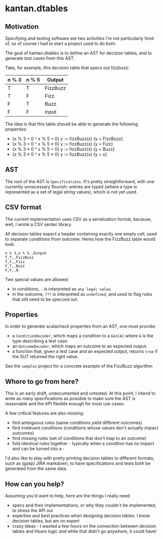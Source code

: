 # kantan.dtables

## Motivation

Specifying and testing software are two activities I'm not particularly fond of, so of course I had to start a project used to do both.

The goal of kantan.dtables is to define an AST for decision tables, and to generate test cases from this AST.

Take, for example, this decision table that specs out fizzbuzz:

| n % 3  | n % 5 |   Output |
| ------ | ----- | -------- |
|   T    |   T   | FizzBuzz |
|   T    |   F   | Fizz     |
|   F    |   T   | Buzz     |
|   F    |   F   | input    |

The idea is that this table should be able to generate the following properties:
- {x % 3 = 0 ^ x % 5 = 0} y := fizzBuzz(x) {y = FizzBuzz}
- {x % 3 = 0 ^ x % 5 ≠ 0} y := fizzBuzz(x) {y = Fizz}
- {x % 3 ≠ 0 ^ x % 5 = 0} y := fizzBuzz(x) {y = Buzz}
- {x % 3 ≠ 0 ^ x % 5 ≠ 0} y := fizzBuzz(x) {y = x}

## AST
The root of the AST is `Specifications`. It's pretty straightforward, with one currently unnecessary flourish: entries are typed (where a type is represented as a set of legal string values), which is not yet used.

## CSV format

The current implementation uses CSV as a serialization format, because, well, I wrote a CSV serder library.

All decision tables expect a header containing exactly one empty cell, used to separate conditions from outcome. Heres how the FizzBuzz table would look:

```
n % 3,n % 5,,Output
T,T,,FizzBuzz
T,F,,Fizz
F,T,,Buzz
F,F,,N
```

Two special values are allowed:
- in conditions, `-` is interpreted as `any legal value`.
- in the outcome, `???` is interpreted as `undefined`, and used to flag rules that still need to be specced out.

## Properties
In order to generate scalacheck properties from an AST, one must provide:
- a `ConditionDecoder`, which maps a condition to a `Gen[A]` where `A` is the type describing a test case.
- an `OutcomeDecoder`, which maps an outcome to an expected output.
- a function that, given a test case and an expected output, returns `true` if the SUT returned the right value.

See the `samples` project for a concrete example of the FizzBuzz algorithm

## Where to go from here?

This is an early draft, undocumented and untested. At this point, I intend to write as many specifications as possible to make sure the AST is reasonable and the API flexible enough for most use cases.

A few critical features are also missing:
- find ambiguous rules (same conditions yield different outcomes)
- find irrelevant conditions (conditions whose values don't actually impact outcomes)
- find missing rules (set of conditions that don't map to an outcome)
- fold identical rules together - typically when a condition has no impact and can be turned into a `-`

I'd also like to play with pretty printing decision tables to different formats, such as (gasp) JIRA markdown, to have specifications and tests both be generated from the same data.

## How can you help?

Assuming you'd want to help, here are the things I really need:
- specs and their implementations, or why they couldn't be implemented, to stress the API out
- expertise and best practices when designing decision tables. I know decision tables, but am no expert
- crazy ideas - I wasted a few hours on the connection between decision tables and Hoare logic and while that didn't go anywhere, it could have!
